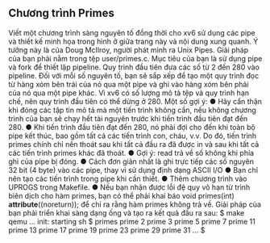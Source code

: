 ##	Chương trình Primes
Viết một chương trình sàng nguyên tố đồng thời cho xv6 sử dụng các pipe và thiết kế minh họa trong hình ở giữa trang này và nội dung xung quanh. Ý tưởng này là của Doug McIlroy, người phát minh ra Unix Pipes. Giải pháp của bạn phải nằm trong tệp user/primes.c.
Mục tiêu của bạn là sử dụng pipe và fork để thiết lập pipeline. Quy trình đầu tiên đưa các số từ 2 đến 280 vào pipeline. Đối với mỗi số nguyên tố, bạn sẽ sắp xếp để tạo một quy trình đọc từ hàng xóm bên trái của nó qua một pipe và ghi vào hàng xóm bên phải của nó qua một pipe khác. Vì xv6 có số lượng mô tả tệp và quy trình hạn chế, nên quy trình đầu tiên có thể dừng ở 280.
Một số gợi ý:
●	Hãy cẩn thận khi đóng các tập tin mô tả mà một tiến trình không cần, nếu không chương trình của bạn sẽ chạy hết tài nguyên trước khi tiến trình đầu tiên đạt đến 280.
●	Khi tiến trình đầu tiên đạt đến 280, nó phải đợi cho đến khi toàn bộ pipe kết thúc, bao gồm tất cả các tiến trình con, cháu, v.v. Do đó, tiến trình primes chính chỉ nên thoát sau khi tất cả đầu ra đã được in và sau khi tất cả các tiến trình primes khác đã thoát.
●	Gợi ý: read trả về số không khi phía ghi của pipe bị đóng.
●	Cách đơn giản nhất là ghi trực tiếp các số nguyên 32 bit (4 byte) vào các pipe, thay vì sử dụng định dạng ASCII I/O 
●	Bạn chỉ nên tạo các tiến trình trong pipe khi cần thiết.
●	Thêm chương trình vào UPROGS trong Makefile.
●	Nếu bạn nhận được lỗi đệ quy vô hạn từ trình biên dịch cho hàm primes, bạn có thể phải khai báo void primes(int) __attribute__((noreturn)); để chỉ ra rằng hàm primes không trả về.
Giải pháp của bạn phải triển khai sàng dạng ống và tạo ra kết quả đầu ra sau:
    $ make qemu
    ...
    init: starting sh
    $ primes
    prime 2
    prime 3
    prime 5
    prime 7
    prime 11
    prime 13
    prime 17
    prime 19
    prime 23
    prime 29
    prime 31
    ...
    $
